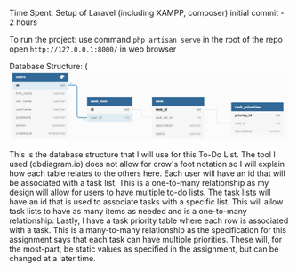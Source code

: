 Time Spent:
Setup of Laravel (including XAMPP, composer) initial commit - 2 hours

To run the project:
use command `php artisan serve` in the root of the repo
open `http://127.0.0.1:8000/` in web browser

Database Structure:
(![alt text](https://github.com/bryson-l/to-do-list/blob/master/assets/dbDiagram.png?raw=true)

This is the database structure that I will use for this To-Do List. The tool I used (dbdiagram.io) does not allow for
crow's foot notation so I will explain how each table relates to the others here. Each user will have an id that will
be associated with a task list. This is a one-to-many relationship as my design will allow for users to have multiple
to-do lists. The task lists will have an id that is used to associate tasks with a specific list. This will allow task
lists to have as many items as needed and is a one-to-many relationship. Lastly, I have a task priority table where each
row is associated with a task. This is a many-to-many relationship as the specification for this assignment says that
each task can have multiple priorities. These will, for the most-part, be static values as specified in the assignment,
but can be changed at a later time.
